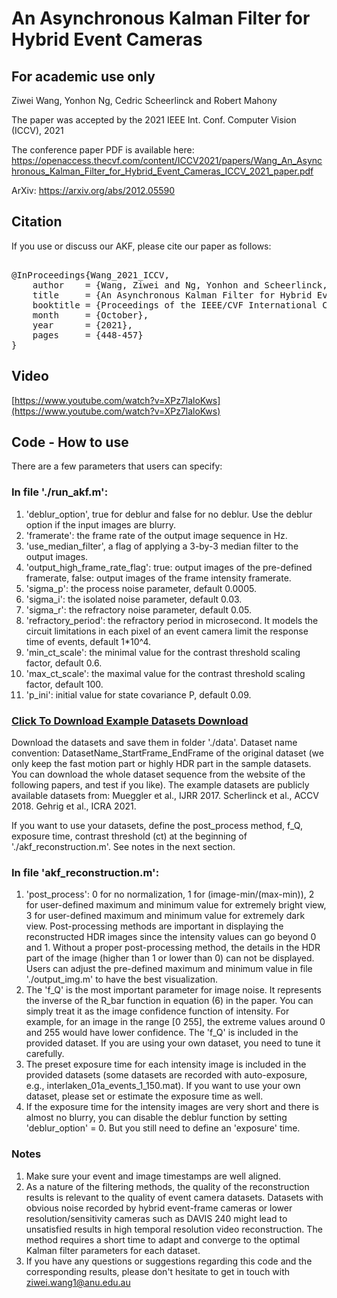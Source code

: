 # An Asynchronous Kalman Filter for Hybrid Event Cameras
## For academic use only

Ziwei Wang, Yonhon Ng, Cedric Scheerlinck and Robert Mahony

The paper was accepted by the 2021 IEEE Int. Conf. Computer Vision (ICCV), 2021

The conference paper PDF is available here:
https://openaccess.thecvf.com/content/ICCV2021/papers/Wang_An_Asynchronous_Kalman_Filter_for_Hybrid_Event_Cameras_ICCV_2021_paper.pdf

ArXiv: https://arxiv.org/abs/2012.05590
## Citation
If you use or discuss our AKF, please cite our paper as follows:
<pre>

@InProceedings{Wang_2021_ICCV,
    author    = {Wang, Ziwei and Ng, Yonhon and Scheerlinck, Cedric and Mahony, Robert},
    title     = {An Asynchronous Kalman Filter for Hybrid Event Cameras},
    booktitle = {Proceedings of the IEEE/CVF International Conference on Computer Vision (ICCV)},
    month     = {October},
    year      = {2021},
    pages     = {448-457}
}
</pre>


## Video
[https://www.youtube.com/watch?v=XPz7laloKws](https://www.youtube.com/watch?v=XPz7laloKws)


## Code - How to use


There are a few parameters that users can specify:

### In file './run_akf.m':
1.  'deblur_option', true for deblur and false for no deblur. Use the deblur option if the input images are blurry. 
2.  'framerate': the frame rate of the output image sequence in Hz.
3.  'use_median_filter', a flag of applying a 3-by-3 median filter to the output images.
4.  'output_high_frame_rate_flag': true: output images of the pre-defined framerate, false: output images of the frame intensity framerate.
5.  'sigma_p': the process noise parameter, default 0.0005.
6.  'sigma_i': the isolated noise parameter, default 0.03.
7.  'sigma_r': the refractory noise parameter, default 0.05.
8.  'refractory_period': the refractory period in microsecond. It models the circuit limitations in each pixel of an event camera limit the response time of events, default 1*10^4.
9.  'min_ct_scale': the minimal value for the contrast threshold scaling factor, default 0.6.
10. 'max_ct_scale': the maximal value for the contrast threshold scaling factor, default 100. 
11. 'p_ini': initial value for state covariance P, default 0.09. 

### [Click To Download Example Datasets Download](https://anu365-my.sharepoint.com/:f:/g/personal/u6456661_anu_edu_au/Epc5ULLIIENAsDtNYycTdp4BtfG8Sn2ImaL44h_qhvf2jw?e=aRIV29)
Download the datasets and save them in folder './data'.
Dataset name convention: DatasetName_StartFrame_EndFrame of the original dataset (we only keep the fast motion part or highly HDR part in the sample datasets. You can download the whole dataset sequence from the website of the following papers, and test if you like). The example datasets are publicly available datasets from:
Mueggler et al., IJRR 2017.
Scherlinck et al., ACCV 2018.
Gehrig et al., ICRA 2021.

If you want to use your datasets, define the post_process method, f_Q, exposure time, contrast threshold (ct) at the beginning of './akf_reconstruction.m'. See notes in the next section.

### In file 'akf_reconstruction.m':
1. 'post_process': 0 for no normalization, 1 for (image-min/(max-min)), 2 for user-defined maximum and minimum value for extremely bright view, 3 for user-defined maximum and minimum value for extremely dark view. Post-processing methods are important in displaying the reconstructed HDR images since the intensity values can go beyond 0 and 1. Without a proper post-processing method, the details in the HDR part of the image (higher than 1 or lower than 0) can not be displayed. Users can adjust the pre-defined maximum and minimum value in file './output_img.m' to have the best visualization.
2. The 'f_Q' is the most important parameter for image noise. It represents the inverse of the R_bar function in equation (6) in the paper. You can simply treat it as the image confidence function of intensity. For example, for an image in the range [0 255], the extreme values around 0 and 255 would have lower confidence. The 'f_Q' is included in the provided dataset. If you are using your own dataset, you need to tune it carefully.
3. The preset exposure time for each intensity image is included in the provided datasets (some datasets are recorded with auto-exposure, e.g., interlaken_01a_events_1_150.mat). If you want to use your own dataset, please set or estimate the exposure time as well.
4. If the exposure time for the intensity images are very short and there is almost no blurry, you can disable the deblur function by setting 'deblur_option' = 0. But you still need to define an 'exposure' time. 


### Notes
1. Make sure your event and image timestamps are well aligned.
2. As a nature of the filtering methods, the quality of the reconstruction results is relevant to the quality of event camera datasets. Datasets with obvious noise recorded by hybrid event-frame cameras or lower resolution/sensitivity cameras such as DAVIS 240 might lead to unsatisfied results in high temporal resolution video reconstruction. The method requires a short time to adapt and converge to the optimal Kalman filter parameters for each dataset.
3. If you have any questions or suggestions regarding this code and the corresponding results, please don't hesitate to get in touch with ziwei.wang1@anu.edu.au





